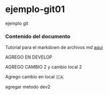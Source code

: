 # ejemplo-git01
ejemplo git

### Contenido del documento

Tutorial para el markdown de archivos md [aqui](https://docs.github.com/es/get-started/writing-on-github/getting-started-with-writing-and-formatting-on-github/basic-writing-and-formatting-syntax)

AGREGO EN DEVELOP

AGREGO CAMBIO 2 y cambio local 2

Agrego cambio en local  🇨🇦

agregar metodo dev2